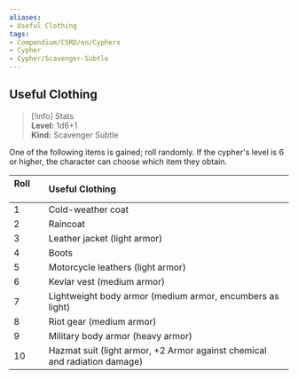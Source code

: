 ```yaml
---
aliases:
- Useful Clothing
tags:
- Compendium/CSRD/en/Cyphers
- Cypher
- Cypher/Scavenger-Subtle
---
```


  
## Useful Clothing  
>[!info] Stats  
> **Level:** 1d6+1  
> **Kind:** Scavenger Subtle
  
One of the following items is gained; roll randomly. If the cypher's level is 6 or higher, the character can choose which item they obtain.  

|  Roll &nbsp; &nbsp; &nbsp; | Useful Clothing  |  
| ------------- | :----------- |  
| 1 | Cold-weather coat |  
| 2 | Raincoat |  
| 3 | Leather jacket (light armor) |  
| 4 | Boots |  
| 5 | Motorcycle leathers (light armor) |  
| 6 | Kevlar vest (medium armor) |  
| 7 | Lightweight body armor (medium armor, encumbers as light) |  
| 8 | Riot gear (medium armor) |  
| 9 | Military body armor (heavy armor) |  
| 10 | Hazmat suit (light armor, +2 Armor against chemical and radiation damage) |